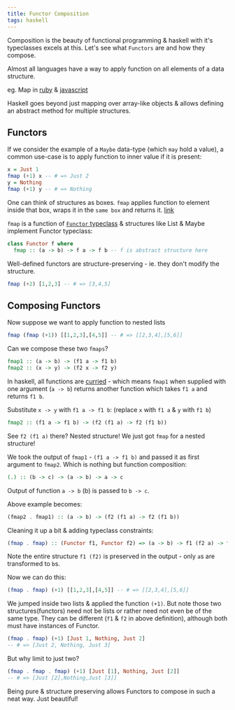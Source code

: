 ```yaml
---
title: Functor Composition
tags: haskell
---
```


Composition is the beauty of functional programming & haskell with it's typeclasses excels at this.
Let's see what `Functors` are and how they compose.

<!--more-->

Almost all languages have a way to apply function on all elements of a data structure.

eg. Map in [ruby](https://ruby-doc.org/core-2.6.4/Array.html#method-i-map) &
[javascript](https://developer.mozilla.org/en-US/docs/Web/JavaScript/Reference/Global_Objects/Array/map)

Haskell goes beyond just mapping over array-like objects & allows defining an abstract
method for multiple structures.

## Functors

If we consider the example of a `Maybe` data-type (which `may` hold a value), a common
use-case is to apply function to inner value if it is present:

```haskell
x = Just 1
fmap (+1) x -- # => Just 2
y = Nothing
fmap (+1) y -- # => Nothing
```

One can think of structures as boxes. `fmap` applies function to element inside that box, wraps it in the `same box` and returns it. [link](http://adit.io/posts/2013-04-17-functors,_applicatives,_and_monads_in_pictures.html)

`fmap` is a function of [`Functor` typeclass](https://wiki.haskell.org/Functor) & structures like List & Maybe implement Functor typeclass:

```haskell
class Functor f where
  fmap :: (a -> b) -> f a -> f b -- f is abstract structure here
```

Well-defined functors are structure-preserving - ie. they don't modify the structure.

```haskell
fmap (+2) [1,2,3] -- # => [3,4,5]
```

## Composing Functors

Now suppose we want to apply function to nested lists

```haskell
fmap (fmap (+1)) [[1,2,3],[4,5]] -- # => [[2,3,4],[5,6]]
```

Can we compose these two `fmaps`?

```haskell
fmap1 :: (a -> b) -> (f1 a -> f1 b)
fmap2 :: (x -> y) -> (f2 x -> f2 y)
```

In haskell, all functions are [curried](https://en.wikipedia.org/wiki/Currying) - which means `fmap1` when supplied with
one argument (`a -> b`) returns another function which takes `f1 a` and returns `f1 b`.

Substitute `x -> y` with `f1 a -> f1 b`: (replace `x` with `f1 a` & `y` with `f1 b`)

```haskell
fmap2 :: (f1 a -> f1 b) -> (f2 (f1 a) -> f2 (f1 b))
```

See `f2 (f1 a)` there? Nested structure! We just got `fmap` for a nested structure!

We took the output of `fmap1` - `(f1 a -> f1 b)` and passed it as first argument to `fmap2`. Which is nothing but function composition:

```haskell
(.) :: (b -> c) -> (a -> b) -> a -> c
```

Output of function `a -> b` (b) is passed to `b -> c`.

Above example becomes:

```haskell
(fmap2 . fmap1) :: (a -> b) -> (f2 (f1 a) -> f2 (f1 b))
```

Cleaning it up a bit & adding typeclass constraints:

```haskell
(fmap . fmap) :: (Functor f1, Functor f2) => (a -> b) -> f1 (f2 a) -> f1 (f2 b)
```

Note the entire structure `f1 (f2)` is preserved in the output - only `a`s are transformed to `b`s.

Now we can do this:

```haskell
(fmap . fmap) (+1) [[1,2,3],[4,5]] -- # => [[2,3,4],[5,6]]
```

We jumped inside two lists & applied the function `(+1)`. But note those two structures(functors) need not be lists or rather need not even be of the same type.
They can be different (`f1` & `f2` in above definition), although both must have instances of Functor.

```haskell
(fmap . fmap) (+1) [Just 1, Nothing, Just 2]
-- # => [Just 2, Nothing, Just 3]
```

But why limit to just two?

```haskell
(fmap . fmap . fmap) (+1) [Just [1], Nothing, Just [2]]
-- # => [Just [2],Nothing,Just [3]]
```

Being pure & structure preserving allows Functors to compose in such a neat way. Just beautiful!
